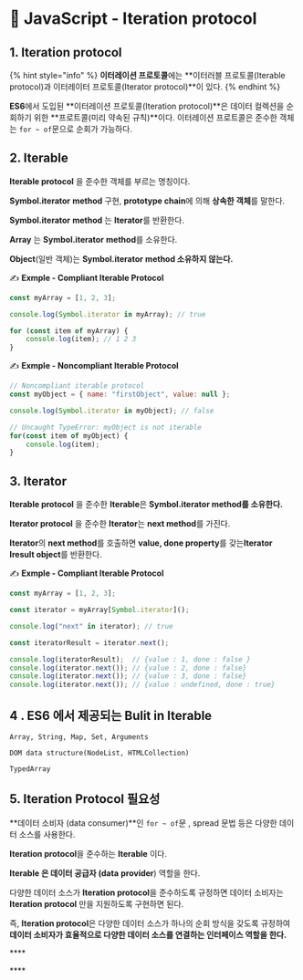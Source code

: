 # 📄 JavaScript - Iteration protocol

## 1. Iteration protocol 

{% hint style="info" %}
**이터레이션 프로토콜**에는 **이터러블 프로토콜\(Iterable protocol\)과 이터레이터 프로토콜\(Iterator protocol\)**이 있다.
{% endhint %}

**ES6**에서 도입된 **이터레이션 프로토콜\(Iteration protocol\)**은 데이터 컬렉션을 순회하기 위한 **프로트콜\(미리 약속된 규칙\)**이다. 이터레이션 프로트콜은 준수한 객체는 `for ~ of`문으로 순회가 가능하다.

## 2. It**erable** 

**Iterable protocol** 을 준수한 객체를 부르는 명칭이다.

**Symbol.iterator** **method** 구현, **prototype chain**에 의해 **상속한 객체**를 말한다.

**Symbol.iterator** **method** 는 **Iterator**를 반환한다.

**Array** 는 **Symbol.iterator** **method**를 소유한다.

**Object**\(일반 객체\)는 **Symbol.iterator**  **method 소유하지 않는다.**

✍ **Exmple - Compliant Iterable Protocol**

```javascript
const myArray = [1, 2, 3];

console.log(Symbol.iterator in myArray); // true

for (const item of myArray) {
    console.log(item); // 1 2 3
}
```

✍ **Exmple -  Noncompliant Iterable Protocol**

```javascript
// Noncompliant iterable protocol
const myObject = { name: "firstObject", value: null };

console.log(Symbol.iterator in myObject); // false

// Uncaught TypeError: myObject is not iterable
for(const item of myObject) {
    console.log(item);
}
```

## 3. I**terator** 

**Iterable protocol** 을 준수한 **Iterable**은 **Symbol.iterator method를 소유한다.**

**Iterator protocol** 을 준수한 **Iterator**는 **next method**를 가진다.

**Iterator**의 **next method**를 호출하면 **value, done property**를 갖는**Iterator Iresult object**를 반환한다.

✍ **Exmple - Compliant Iterable Protocol**

```javascript
const myArray = [1, 2, 3];

const iterator = myArray[Symbol.iterator]();

console.log("next" in iterator); // true

const iteratorResult = iterator.next();

console.log(iteratorResult);  // {value : 1, done : false }
console.log(iterator.next()); // {value : 2, done : false}
console.log(iterator.next()); // {value : 3, done : false}
console.log(iterator.next()); // {value : undefined, done : true}
```

## 4 . ES6 에서 제공되는 Bulit in **Iterable**

`Array, String, Map, Set, Arguments`

`DOM data structure(NodeList, HTMLCollection)`

`TypedArray`

## 5. Iteration Protocol 필요성

**데이터 소비자 \(data consumer\)**인 `for ~ of`문 , spread 문법 등은 다양한 데이터 소스를 사용한다.

**Iteration protocol**을 준수하는 **Iterable** 이다.

**Iterable 은 데이터 공급자 \(data** **provider**\) 역할을 한다.

다양한 데이터 소스가 **Iteration protocol**을 준수하도록 규정하면 데이터 소비자는 **Iteration protocol** 만을 지원하도록 구현하면 된다.

즉, **Iteration protocol**은 다양한 데이터 소스가 하나의 순회 방식을 갖도록 규정하여 **데이터 소비자가 효율적으로 다양한 데이터 소스를 연결하는 인터페이스 역할을 한다.**

\*\*\*\*

\*\*\*\*

